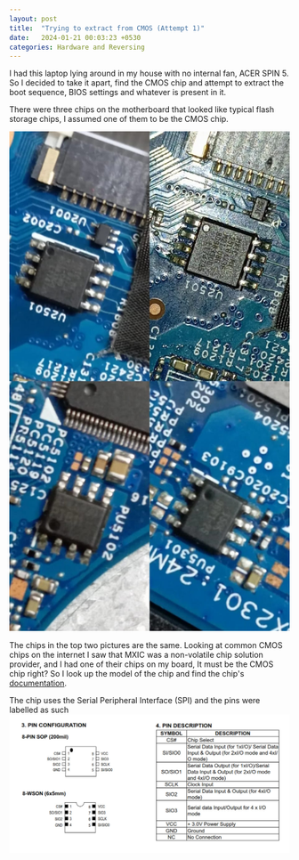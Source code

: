 ```yaml
---
layout: post
title:  "Trying to extract from CMOS (Attempt 1)"
date:   2024-01-21 00:03:23 +0530
categories: Hardware and Reversing
---
```


I had this laptop lying around in my house with no internal fan, ACER SPIN 5. So I decided to take it apart,
find the CMOS chip and attempt to extract the boot sequence, BIOS settings and whatever is present in it.

There were three chips on the motherboard that looked like typical flash storage chips, I assumed one of them
to be the CMOS chip.

![Picture of the chips on board](https://github.com/azorfus/azorfus.github.io/blob/blog/_posts/2024-01-21-Trying-to-extract-CMOS-(Attempt-1)/3chips.jpeg?raw=true)

The chips in the top two pictures are the same.
Looking at common CMOS chips on the internet I saw that MXIC was a non-volatile chip solution provider, and I had 
one of their chips on my board, It must be the CMOS chip right?
So I look up the model of the chip and find the chip's [documentation][chip_documentation].

The chip uses the Serial Peripheral Interface (SPI) and the pins were labelled as such
![Picture of the pin diagram of the chip](https://github.com/azorfus/azorfus.github.io/blob/blog/_posts/2024-01-21-Trying-to-extract-CMOS-(Attempt-1)/pinconfig.jpeg?raw=true)



[chip_documentation]: https://www.macronix.com/Lists/Datasheet/Attachments/8667/MX25L6473F,%203V,%2064Mb,%20v1.3.pdf
[ard_doc_spi]: https://docs.arduino.cc/tutorials/generic/introduction-to-the-serial-peripheral-interface/

